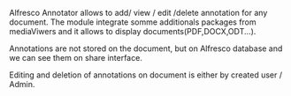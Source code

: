 
Alfresco Annotator allows to add/ view / edit /delete annotation for any document.
The module integrate somme additionals packages from mediaViwers and it allows to display documents(PDF,DOCX,ODT...).

Annotations are not stored on the document, but on Alfresco database and we can see them on share interface.

Editing and deletion of annotations on document is either by created user / Admin.
